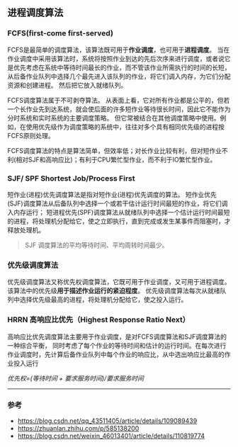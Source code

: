## 进程调度算法
### FCFS(first-come first-served)
FCFS是最简单的调度算法，该算法既可用于**作业调度**，也可用于**进程调度**。
当在作业调度中采用该算法时，系统将按照作业到达的先后次序来进行调度，或者说它是优先考虑在系统中等待时间最长的作业，而不管该作业所需执行的时间的长短，从后备作业队列中选择几个最先进入该队列的作业，将它们调入内存，为它们分配资源和创建进程。
然后把它放入就绪队列。

FCFS调度算法属于不可剥夺算法。
从表面上看，它对所有作业都是公平的，但若一个长作业先到达系统，就会使后面的许多短作业等待很长时间，因此它不能作为分时系统和实时系统的主要调度策略。
但它常被结合在其他调度策略中使用。例如，在使用优先级作为调度策略的系统中，往往对多个具有相同优先级的进程按FCFS原则处理。

FCFS调度算法的特点是算法简单，但效率低；对长作业比较有利，但对短作业不利(相对SJF和高响应比)；有利于CPU繁忙型作业，而不利于IO繁忙型作业。

### SJF/ SPF Shortest Job/Process First
短作业(进程)优先调度算法是指对短作业(进程)优先调度的算法。
短作业优先(SJF)调度算法从后备队列中选择一个或若干估计运行时间最短的作业，将它们调入内存运行；
短进程优先(SPF)调度算法从就绪队列中选择一个估计运行时间最短的进程，将处理机分配给它，使之立即执行，直到完成或发生某事件而阻塞时，才释放处理机。
> SJF 调度算法的平均等待时间、平均周转时间最少。

### 优先级调度算法
优先级调度算法又称优先权调度算法，它既可用于作业调度，又可用于进程调度。该算法中的优先级**用于描述作业运行的紧迫程度**。
优先级调度算法每次从就绪队列中选择优先级最高的进程，将处理机分配给它，使之投入运行。


### HRRN 高响应比优先（Highest Response Ratio Next）

高响应比优先调度算法主要用于作业调度，是对FCFS调度算法和SJF调度算法的一种综合平衡，
同时考虑了每个作业的等待时间和估计的运行时间。在每次进行作业调度时，先计算后备作业队列中每个作业的响应比，从中选出响应比最高的作业投入运行

*优先权=(等待时间 + 要求服务时间)/要求服务时间*

---
### 参考
- https://blog.csdn.net/qq_43511405/article/details/109089439
- https://zhuanlan.zhihu.com/p/585138200
- https://blog.csdn.net/weixin_46013401/article/details/110819774